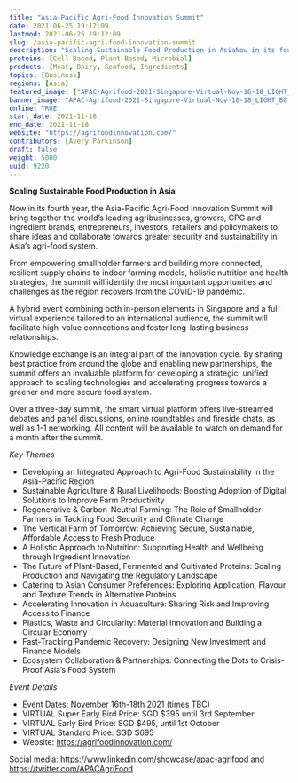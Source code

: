 ```yaml
---
title: "Asia-Pacific Agri-Food Innovation Summit"
date: 2021-06-25 19:12:09
lastmod: 2021-06-25 19:12:09
slug: /asia-pacific-agri-food-innovation-summit
description: "Scaling Sustainable Food Production in AsiaNow in its fourth year, the Asia-Pacific Agri-Food Innovation Summit will bring together the world’s leading agribusinesses, growers, CPG and ingredient brands, entrepreneurs, investors, retailers and policymakers to share ideas and collaborate towards greater security and sustainability in Asia’s agri-food system."
proteins: [Cell-Based, Plant-Based, Microbial]
products: [Meat, Dairy, Seafood, Ingredients]
topics: [Business]
regions: [Asia]
featured_image: ["APAC-Agrifood-2021-Singapore-Virtual-Nov-16-18_LIGHT_BG.png.pagespeed.ce_.X4o2sYAuBL.png"]
banner_image: "APAC-Agrifood-2021-Singapore-Virtual-Nov-16-18_LIGHT_BG.png.pagespeed.ce_.X4o2sYAuBL.png"
online: TRUE
start_date: 2021-11-16
end_date: 2021-11-18
website: "https://agrifoodinnovation.com/"
contributors: [Avery Parkinson]
draft: false
weight: 5000
uuid: 9220
---
```

<p><strong>Scaling Sustainable Food Production in Asia</strong></p>
<p>Now in its fourth year, the Asia-Pacific Agri-Food Innovation Summit will bring together the world’s leading agribusinesses, growers, CPG and ingredient brands, entrepreneurs, investors, retailers and policymakers to share ideas and collaborate towards greater security and sustainability in Asia’s agri-food system.</p>
<p>From empowering smallholder farmers and building more connected, resilient supply chains to indoor farming models, holistic nutrition and health strategies, the summit will identify the most important opportunities and challenges as the region recovers from the COVID-19 pandemic.</p>
<p>A hybrid event combining both in-person elements in Singapore and a full virtual experience tailored to an international audience, the summit will facilitate high-value connections and foster long-lasting business relationships.</p>
<p>Knowledge exchange is an integral part of the innovation cycle. By sharing best practice from around the globe and enabling new partnerships, the summit offers an invaluable platform for developing a strategic, unified approach to scaling technologies and accelerating progress towards a greener and more secure food system.</p>
<p>Over a three-day summit, the smart virtual platform offers live-streamed debates and panel discussions, online roundtables and fireside chats, as well as 1-1 networking. All content will be available to watch on demand for a month after the summit.</p>
<p><em>Key Themes</em></p>
<ul>
<li>Developing an Integrated Approach to Agri-Food Sustainability in the Asia-Pacific Region</li>
<li>Sustainable Agriculture & Rural Livelihoods: Boosting Adoption of Digital Solutions to Improve Farm Productivity</li>
<li>Regenerative & Carbon-Neutral Farming: The Role of Smallholder Farmers in Tackling Food Security and Climate Change</li>
<li>The Vertical Farm of Tomorrow: Achieving Secure, Sustainable, Affordable Access to Fresh Produce</li>
<li>A Holistic Approach to Nutrition: Supporting Health and Wellbeing through Ingredient Innovation</li>
<li>The Future of Plant-Based, Fermented and Cultivated Proteins: Scaling Production and Navigating the Regulatory Landscape</li>
<li>Catering to Asian Consumer Preferences: Exploring Application, Flavour and Texture Trends in Alternative Proteins</li>
<li>Accelerating Innovation in Aquaculture: Sharing Risk and Improving Access to Finance</li>
<li>Plastics, Waste and Circularity: Material Innovation and Building a Circular Economy</li>
<li>Fast-Tracking Pandemic Recovery: Designing New Investment and Finance Models</li>
<li>Ecosystem Collaboration & Partnerships: Connecting the Dots to Crisis-Proof Asia’s Food System</li>
</ul>
<p><em>Event Details</em></p>
<ul>
<li>Event Dates: November 16th-18th 2021 (times TBC)</li>
<li>VIRTUAL Super Early Bird Price: SGD $395 until 3rd September</li>
<li>VIRTUAL Early Bird Price: SGD $495, until 1st October</li>
<li>VIRTUAL Standard Price: SGD $695</li>
<li>Website: <a href="https://agrifoodinnovation.com/">https://agrifoodinnovation.com/</a></li>
</ul>
<p>Social media: <a href="https://www.linkedin.com/showcase/apac-agrifood">https://www.linkedin.com/showcase/apac-agrifood</a> and <a href="https://twitter.com/APACAgriFood">https://twitter.com/APACAgriFood</a></p>
